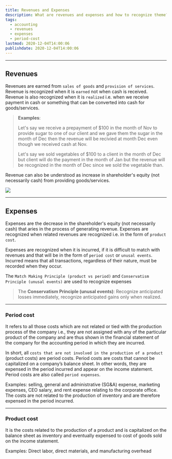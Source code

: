 ```yaml
---
title: Revenues and Expenses
description: What are revenues and expenses and how to recognize theme?
tags:
  - accounting
  - revenues
  - expenses
  - period-cost
lastmod: 2020-12-04T14:00:06
publishdate: 2020-12-04T14:00:06
---
```


---

## Revenues

Revenues are earned from `sales of goods` and `provision of services`. Revenue is recognized when it is `earned` not when cash is received. Revenue is also recognized when it is `realized` i.e. when we receive payment in cash or something that can be converted into cash for goods/services.

> **Examples**:
>
> Let's say we receive a prepayment of $100 in the month of Nov to provide sugar to one of our client and we gave them the sugar in the month of Dec then the revenue will be recivied at month Dec even though we received cash at Nov.
>
> Let's say we sold vegetables of $100 to a client in the month of Dec but client will do the payment in the month of Jan but the revenue will be recognized in the month of Dec since we sold the vegetable than.

Revenue can also be understood as increase in shareholder's equity (not necessarily cash) from providing goods/services.

![](https://media.giphy.com/media/fGLM3nGAbD1WOCNblY/giphy.gif)

---

## Expenses

Expenses are the decrease in the shareholder's equity (not necessarily cash) that aries in the process of generating revenue. Expenses are recognized when related revenues are recognized i.e. in the form of `product cost`.

Expenses are recognized when it is incurred, if it is difficult to match with revenues and that will be in the form of `period cost` or `unusal events`. Incurred means that all transactions, regardless of their nature, must be recorded when they occur.

The `Match Making Principle (product vs period)` and `Conservatism Principle (unusal events)` are used to recognize expenses

> The **Conservatism Principle (unusal events)**: Recognize anticipated losses immediately, recognize anticipated gains only when realized.

---

### Period cost

It refers to all those costs which are not related or tied with the production process of the company i.e., they are not assigned with any of the particular product of the company and are thus shown in the financial statement of the company for the accounting period in which they are incurred.

In short, all `costs that are not involved in the production of a product` (product costs) are period costs. Period costs are costs that cannot be capitalized on a company’s balance sheet. In other words, they are expensed in the period incurred and appear on the income statement. Period costs are also called `period expenses`.

Examples: selling, general and administrative (SG&A) expense, marketing expenses, CEO salary, and rent expense relating to the corporate office. The costs are not related to the production of inventory and are therefore expensed in the period incurred.

---

### Product cost

It is the costs related to the production of a product and is capitalized on the balance sheet as inventory and eventually expensed to cost of goods sold on the income statement.

Examples: Direct labor, direct materials, and manufacturing overhead
